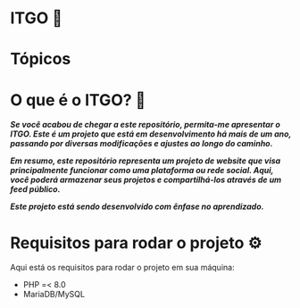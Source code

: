 # ITGO 🌈

# Tópicos

# O que é o ITGO? 🤔

***<p>Se você acabou de chegar a este repositório, permita-me apresentar o ITGO. Este é um projeto que está em desenvolvimento há mais de um ano, passando por diversas modificações e ajustes ao longo do caminho.</p>***
***<p>Em resumo, este repositório representa um projeto de website que visa principalmente funcionar como uma plataforma ou rede social. Aqui, você poderá armazenar seus projetos e compartilhá-los através de um feed público.</p>***
***<p>Este projeto está sendo desenvolvido com ênfase no aprendizado.</p>***

# Requisitos para rodar o projeto ⚙️
Aqui está os requisitos para rodar o projeto em sua máquina:

  - PHP =< 8.0
  - MariaDB/MySQL

